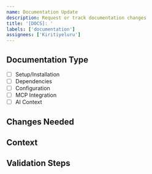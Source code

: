 ```yaml
---
name: Documentation Update
description: Request or track documentation changes
title: '[DOCS]: '
labels: ['documentation']
assignees: ['Kiritiyeluru']
---
```


## Documentation Type
- [ ] Setup/Installation
- [ ] Dependencies
- [ ] Configuration
- [ ] MCP Integration
- [ ] AI Context

## Changes Needed

## Context

## Validation Steps
